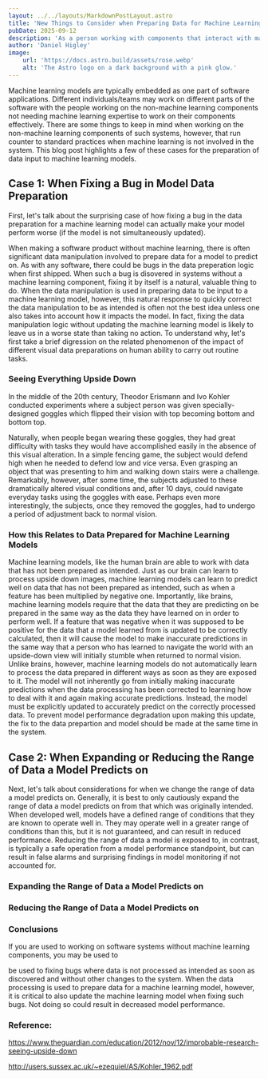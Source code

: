 ```yaml
---
layout: ../../layouts/MarkdownPostLayout.astro
title: 'New Things to Consider when Preparing Data for Machine Learning Models'
pubDate: 2025-09-12
description: 'As a person working with components that interact with machine learning systems or using their outputs, there are some important things to know in order to use them most effectively.'
author: 'Daniel Higley'
image:
    url: 'https://docs.astro.build/assets/rose.webp'
    alt: 'The Astro logo on a dark background with a pink glow.'
---
```


Machine learning models are typically embedded as one part of software applications. Different individuals/teams may work on different parts of the software with the people working on the non-machine learning components not needing machine learning expertise to work on their components effectively. There are some things to keep in mind when working on the non-machine learning components of such systems, however, that run counter to standard practices when machine learning is not involved in the system. This blog post highlights a few of these cases for the preparation of data input to machine learning models.

## Case 1: When Fixing a Bug in Model Data Preparation

First, let's talk about the surprising case of how fixing a bug in the data preparation for a machine learning model can actually make your model perform worse (if the model is not simultaneously updated).

When making a software product without machine learning, there is often significant data manipulation involved to prepare data for a model to predict on. As with any software, there could be bugs in the data preperation logic when first shipped. When such a bug is disovered in systems without a machine learning component, fixing it by itself is a natural, valuable thing to do. When the data manipulation is used in preparing data to be input to a machine learning model, however, this natural response to quickly correct the data manipulation to be as intended is often not the best idea unless one also takes into account how it impacts the model. In fact, fixing the data manipulation logic without updating the machine learning model is likely to leave us in a worse state than taking no action. To understand why, let's first take a brief digression on the related phenomenon of the impact of different visual data preparations on human ability to carry out routine tasks.

### Seeing Everything Upside Down

In the middle of the 20th century, Theodor Erismann and Ivo Kohler conducted experiments where a subject person was given specially-designed goggles which flipped their vision with top becoming bottom and bottom top. 

Naturally, when people began wearing these goggles, they had great difficulty with tasks they would have accomplished easily in the absence of this visual alteration. In a simple fencing game, the subject would defend high when he needed to defend low and vice versa. Even grasping an object that was presenting to him and walking down stairs were a challenge. Remarkably, however, after some time, the subjects adjusted to these dramatically altered visual conditions and, after 10 days, could navigate everyday tasks using the goggles with ease. Perhaps even more interestingly, the subjects, once they removed the goggles, had to undergo a period of adjustment back to normal vision.

### How this Relates to Data Prepared for Machine Learning Models

Machine learning models, like the human brain are able to work with data that has not been prepared as intended. Just as our brain can learn to process upside down images, machine learning models can learn to predict well on data that has not been prepared as intended, such as when a feature has been multiplied by negative one. Importantly, like brains, machine learning models require that the data that they are predicting on be prepared in the same way as the data they have learned on in order to perform well. If a feature that was negative when it was supposed to be positive for the data that a model learned from is updated to be correctly calculated, then it will cause the model to make inaccurate predictions in the same way that a person who has learned to navigate the world with an upside-down view will initially stumble when returned to normal vision. Unlike brains, however, machine learning models do not automatically learn to process the data prepared in different ways as soon as they are exposed to it. The model will not inherently go from initially making inaccurate predictions when the data processing has been corrected to learning how to deal with it and again making accurate predictions. Instead, the model must be explicitly updated to accurately predict on the correctly processed data. To prevent model performance degradation upon making this update, the fix to the data prepartion and model should be made at the same time in the system.

## Case 2: When Expanding or Reducing the Range of Data a Model Predicts on

Next, let's talk about considerations for when we change the range of data a model predicts on. Generally, it is best to only cautiously expand the range of data a model predicts on from that which was originally intended. When developed well, models have a defined range of conditions that they are known to operate well in. They may operate well in a greater range of conditions than this, but it is not guaranteed, and can result in reduced performance. Reducing the range of data a model is exposed to, in contrast, is typically a safe operation from a model performance standpoint, but can result in false alarms and surprising findings in model monitoring if not accounted for.

### Expanding the Range of Data a Model Predicts on



### Reducing the Range of Data a Model Predicts on

### Conclusions

If you are used to working on software systems without machine learning components, you may be used to 




be used to fixing bugs where data is not processed as intended as soon as discovered and without other changes to the system. When the data processing is used to prepare data for a machine learning model, however, it is critical to also update the machine learning model when fixing such bugs. Not doing so could result in decreased model performance.



### Reference:

https://www.theguardian.com/education/2012/nov/12/improbable-research-seeing-upside-down 

http://users.sussex.ac.uk/~ezequiel/AS/Kohler_1962.pdf

